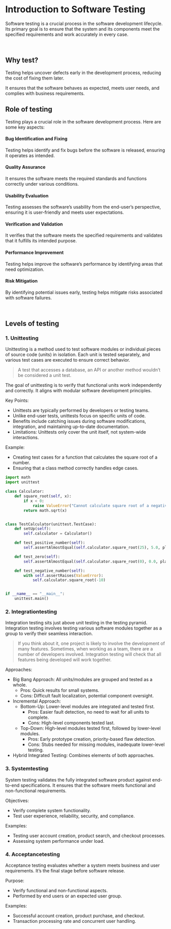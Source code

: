 # Introduction to Software Testing
Software testing is a crucial process in the software development lifecycle. Its primary goal is to ensure that the system and its components meet the specified requirements and work accurately in every case.

<br>

## Why test?
Testing helps uncover defects early in the development process, reducing the cost of fixing them later.

It ensures that the software behaves as expected, meets user needs, and complies with business requirements.

## Role of testing

Testing plays a crucial role in the software development process. Here are some key aspects:

#### Bug Identification and Fixing
Testing helps identify and fix bugs before the software is released, ensuring it operates as intended.

#### Quality Assurance
It ensures the software meets the required standards and functions correctly under various conditions.

#### Usability Evaluation
Testing assesses the software’s usability from the end-user’s perspective, ensuring it is user-friendly and meets user expectations.

#### Verification and Validation
It verifies that the software meets the specified requirements and validates that it fulfills its intended purpose.

#### Performance Improvement
Testing helps improve the software’s performance by identifying areas that need optimization.

#### Risk Mitigation
By identifying potential issues early, testing helps mitigate risks associated with software failures.

<br>

## Levels of testing

### 1. Unittesting
Unittesting is a method used to test software modules or individual pieces of source code (units) in isolation. Each unit is tested separately, and various test cases are executed to ensure correct behavior.

> A test that accesses a database, an API or another method wouldn’t be considered a unit test.

The goal of unittesting is to verify that functional units work independently and correctly. It aligns with modular software development principles.

Key Points:
- Unittests are typically performed by developers or testing teams.
- Unlike end-user tests, unittests focus on specific units of code.
- Benefits include catching issues during software modifications, integration, and maintaining up-to-date documentation.
- Limitations: Unittests only cover the unit itself, not system-wide interactions.

Example:
* Creating test cases for a function that calculates the square root of a number.
* Ensuring that a class method correctly handles edge cases.

```python
import math
import unittest

class Calculator:
    def square_root(self, x):
        if x < 0:
            raise ValueError("Cannot calculate square root of a negative number")
        return math.sqrt(x)


class TestCalculator(unittest.TestCase):
    def setUp(self):
        self.calculator = Calculator()

    def test_positive_number(self):
        self.assertAlmostEqual(self.calculator.square_root(25), 5.0, places=6)

    def test_zero(self):
        self.assertAlmostEqual(self.calculator.square_root(0), 0.0, places=6)

    def test_negative_number(self):
        with self.assertRaises(ValueError):
            self.calculator.square_root(-10)


if __name__ == "__main__":
    unittest.main()
```

### 2. Integrationtesting
Integration testing sits just above unit testing in the testing pyramid. <br>
Integration testing involves testing various software modules together as a group to verify their seamless interaction.

> If you think about it, one project is likely to involve the development of many features. Sometimes, when working as a team, there are a number of developers involved. Integration testing will check that all features being developed will work together.

Approaches:
-   Big Bang Approach: All units/modules are grouped and tested as a whole.
    -   Pros: Quick results for small systems.
    -   Cons: Difficult fault localization, potential component oversight.
-   Incremental Approach:
    -   Bottom-Up: Lower-level modules are integrated and tested first.
        -   Pros: Easier fault detection, no need to wait for all units to complete.
        -   Cons: High-level components tested last.
    -   Top-Down: High-level modules tested first, followed by lower-level modules.
        -   Pros: Early prototype creation, priority-based flaw detection.
        -   Cons: Stubs needed for missing modules, inadequate lower-level testing.
- Hybrid Integrated Testing: Combines elements of both approaches.


### 3. Systemtesting
System testing validates the fully integrated software product against end-to-end specifications. It ensures that the software meets functional and non-functional requirements.

Objectives:
- Verify complete system functionality.
- Test user experience, reliability, security, and compliance.

Examples:
- Testing user account creation, product search, and checkout processes.
- Assessing system performance under load.

### 4. Acceptancetesting
Acceptance testing evaluates whether a system meets business and user requirements. It’s the final stage before software release.

Purpose:
- Verify functional and non-functional aspects.
- Performed by end users or an expected user group.

Examples:
- Successful account creation, product purchase, and checkout.
- Transaction processing rate and concurrent user handling.
